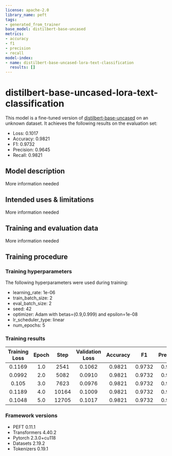 ```yaml
---
license: apache-2.0
library_name: peft
tags:
- generated_from_trainer
base_model: distilbert-base-uncased
metrics:
- accuracy
- f1
- precision
- recall
model-index:
- name: distilbert-base-uncased-lora-text-classification
  results: []
---
```


<!-- This model card has been generated automatically according to the information the Trainer had access to. You
should probably proofread and complete it, then remove this comment. -->

# distilbert-base-uncased-lora-text-classification

This model is a fine-tuned version of [distilbert-base-uncased](https://huggingface.co/distilbert-base-uncased) on an unknown dataset.
It achieves the following results on the evaluation set:
- Loss: 0.1017
- Accuracy: 0.9821
- F1: 0.9732
- Precision: 0.9645
- Recall: 0.9821

## Model description

More information needed

## Intended uses & limitations

More information needed

## Training and evaluation data

More information needed

## Training procedure

### Training hyperparameters

The following hyperparameters were used during training:
- learning_rate: 1e-06
- train_batch_size: 2
- eval_batch_size: 2
- seed: 42
- optimizer: Adam with betas=(0.9,0.999) and epsilon=1e-08
- lr_scheduler_type: linear
- num_epochs: 5

### Training results

| Training Loss | Epoch | Step  | Validation Loss | Accuracy | F1     | Precision | Recall |
|:-------------:|:-----:|:-----:|:---------------:|:--------:|:------:|:---------:|:------:|
| 0.1169        | 1.0   | 2541  | 0.1062          | 0.9821   | 0.9732 | 0.9645    | 0.9821 |
| 0.0992        | 2.0   | 5082  | 0.0910          | 0.9821   | 0.9732 | 0.9645    | 0.9821 |
| 0.105         | 3.0   | 7623  | 0.0976          | 0.9821   | 0.9732 | 0.9645    | 0.9821 |
| 0.1189        | 4.0   | 10164 | 0.1009          | 0.9821   | 0.9732 | 0.9645    | 0.9821 |
| 0.1048        | 5.0   | 12705 | 0.1017          | 0.9821   | 0.9732 | 0.9645    | 0.9821 |


### Framework versions

- PEFT 0.11.1
- Transformers 4.40.2
- Pytorch 2.3.0+cu118
- Datasets 2.19.2
- Tokenizers 0.19.1